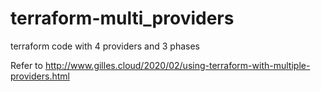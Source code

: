 # terraform-multi_providers
terraform code with 4 providers and 3 phases

Refer to http://www.gilles.cloud/2020/02/using-terraform-with-multiple-providers.html
